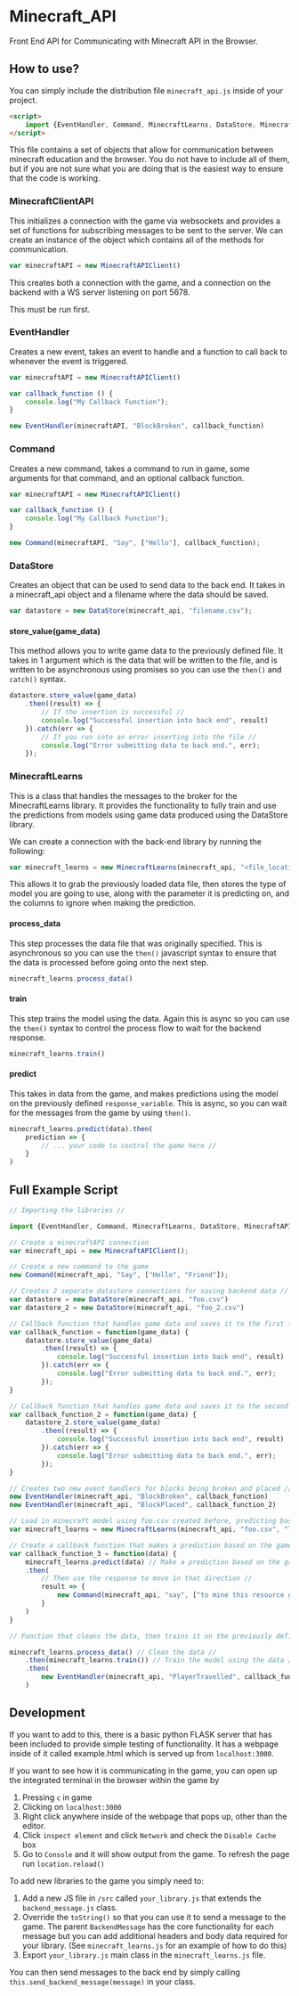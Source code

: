 # Minecraft_API
Front End API for Communicating with Minecraft API in the Browser.

## How to use?
You can simply include the distribution file `minecraft_api.js` inside of
your project. 

```html
<script>
    import {EventHandler, Command, MinecraftLearns, DataStore, MinecraftAPIClient} from 'https://nathan-nesbitt.github.io/Minecraft_API/src/minecraft_api.js';
</script>
```

This file contains a set of objects that allow for communication between 
minecraft education and the browser. You do not have to include all of them,
but if you are not sure what you are doing that is the easiest way to ensure
that the code is working.

### MinecraftClientAPI

This initializes a connection with the game via websockets and provides a set 
of functions for subscribing messages to be sent to the server. We can create
an instance of the object which contains all of the methods for communication.

```js
var minecraftAPI = new MinecraftAPIClient()
```

This creates both a connection with the game, and a connection on the backend
with a WS server listening on port 5678.

This must be run first.

### EventHandler
Creates a new event, takes an event to handle and a function to call back to 
whenever the event is triggered.

```js
var minecraftAPI = new MinecraftAPIClient()

var callback_function () {
    console.log("My Callback Function");
}

new EventHandler(minecraftAPI, "BlockBroken", callback_function)
```

### Command
Creates a new command, takes a command to run in game, some arguments for that
command, and an optional callback function.

```js
var minecraftAPI = new MinecraftAPIClient()

var callback_function () {
    console.log("My Callback Function");
}

new Command(minecraftAPI, "Say", ["Hello"], callback_function);
```

### DataStore
Creates an object that can be used to send data to the back end. It takes in
a minecraft_api object and a filename where the data should be saved.

```js
var datastore = new DataStore(minecraft_api, "filename.csv");
```

#### store_value(game_data)
This method allows you to write game data to the previously defined file.
It takes in 1 argument which is the data that will be written to the file,
and is written to be asynchronous using promises so you can use the `then()`
and `catch()` syntax. 

```js
datastore.store_value(game_data)
    .then((result) => {
        // If the insertion is successful //
        console.log("Successful insertion into back end", result)
    }).catch(err => {
        // If you run into an error inserting into the file //
        console.log("Error submitting data to back end.", err);
    });
```

### MinecraftLearns

This is a class that handles the messages to the broker for the MinecraftLearns
library. It provides the functionality to fully train and use the predictions
from models using game data produced using the DataStore library.

We can create a connection with the back-end library by running the following:


```js
var minecraft_learns = new MinecraftLearns(minecraft_api, "<file_location>.csv", "<model_type>", ["<response_variable>"], ["<columns_to_remove>"]);
```

This allows it to grab the previously loaded data file, then stores the type of
model you are going to use, along with the parameter it is predicting on, and the
columns to ignore when making the prediction.

#### process_data

This step processes the data file that was originally specified. This is 
asynchronous so you can use the `then()` javascript syntax to ensure that the
data is processed before going onto the next step.

```js
minecraft_learns.process_data()
```

#### train
This step trains the model using the data. Again this is async so you can use 
the `then()` syntax to control the process flow to wait for the backend response.

```js
minecraft_learns.train()
```

#### predict
This takes in data from the game, and makes predictions using the model on the
previously defined `response_variable`. This is async, so you can wait for the
messages from the game by using `then()`.

```js
minecraft_learns.predict(data).then(
    prediction => {
        // ... your code to control the game here // 
    }
)
```

## Full Example Script

```js
// Importing the libraries //

import {EventHandler, Command, MinecraftLearns, DataStore, MinecraftAPIClient} from 'https://nathan-nesbitt.github.io/Minecraft_API/src/minecraft_api.js';

// Create a minecraftAPI connection
var minecraft_api = new MinecraftAPIClient();

// Create a new command to the game
new Command(minecraft_api, "Say", ["Hello", "Friend"]);

// Creates 2 separate datastore connections for saving backend data //
var datastore = new DataStore(minecraft_api, "foo.csv")
var datastore_2 = new DataStore(minecraft_api, "foo_2.csv")

// Callback function that handles game data and saves it to the first file //
var callback_function = function(game_data) {
    datastore.store_value(game_data)
        .then((result) => {
            console.log("Successful insertion into back end", result)
        }).catch(err => {
            console.log("Error submitting data to back end.", err);
        });
}

// Callback function that handles game data and saves it to the second file //
var callback_function_2 = function(game_data) {
    datastore_2.store_value(game_data)
        .then((result) => {
            console.log("Successful insertion into back end", result)
        }).catch(err => {
            console.log("Error submitting data to back end.", err);
        });
}

// Creates two new event handlers for blocks being broken and placed //
new EventHandler(minecraft_api, "BlockBroken", callback_function)
new EventHandler(minecraft_api, "BlockPlaced", callback_function_2)

// Load in minecraft model using foo.csv created before, predicting based on "Block" type using Linear Regression //
var minecraft_learns = new MinecraftLearns(minecraft_api, "foo.csv", "linear_regression", ["Block"]);

// Create a callback function that makes a prediction based on the game data //
var callback_function_3 = function(data) {
    minecraft_learns.predict(data) // Make a prediction based on the game data //
    .then(
        // Then use the response to move in that direction //
        result => {
            new Command(minecraft_api, "say", ["to mine this resource go to", result]);
        }			
    )
}

// Function that cleans the data, then trains it on the previously defined params //

minecraft_learns.process_data() // Clean the data //
    .then(minecraft_learns.train()) // Train the model using the data //
    .then(
        new EventHandler(minecraft_api, "PlayerTravelled", callback_function)
    )
```

## Development
If you want to add to this, there is a basic python FLASK server that has been
included to provide simple testing of functionality. It has a webpage inside of
it called example.html which is served up from `localhost:3000`. 

If you want to see how it is communicating in the game, you can open up the
integrated terminal in the browser within the game by  

1. Pressing `c` in game
2. Clicking on `localhost:3000`
3. Right click anywhere inside of the webpage that pops up, other than the editor.
4. Click `inspect element` and click `Network` and check the `Disable Cache` box
5. Go to `Console` and it will show output from the game. To refresh the page 
    run `location.reload()`

To add new libraries to the game you simply need to:

1. Add a new JS file in `/src` called `your_library.js` that extends the 
    `backend_message.js` class.
2. Override the `toString()` so that you can use it to send a message to the 
    game. The parent `BackendMessage` has the core functionality for each 
    message but you can add additional headers and body data required for your 
    library. (See `minecraft_learns.js` for an example of how to do this)
3. Export `your_library.js` main class in the `minecraft_learns.js` file. 

You can then send messages to the back end by simply calling 
`this.send_backend_message(message)` in your class. 